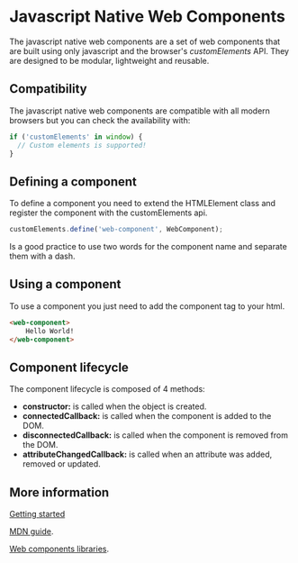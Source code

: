 # Javascript Native Web Components

The javascript native web components are a set of web components that are built using only javascript and the browser's *customElements* API. They are designed to be modular, lightweight and reusable.

## Compatibility

The javascript native web components are compatible with all modern browsers but you can check the availability with:

```javascript
if ('customElements' in window) {
  // Custom elements is supported!
}
```

## Defining a component

To define a component you need to extend the HTMLElement class and register the component with the customElements api.

```javascript
customElements.define('web-component', WebComponent);
```

Is a good practice to use two words for the component name and separate them with a dash.

## Using a component

To use a component you just need to add the component tag to your html.

```html
<web-component>
    Hello World!
</web-component>
```

## Component lifecycle

The component lifecycle is composed of 4 methods:

- **constructor:** is called when the object is created.
- **connectedCallback:** is called when the component is added to the DOM.
- **disconnectedCallback:** is called when the component is removed from the DOM.
- **attributeChangedCallback:** is called when an attribute was added, removed or updated.

## More information

[Getting started](https://www.thinktecture.com/en/web-components/native-web-components-without-framework)

[MDN guide](https://developer.mozilla.org/en-US/docs/Web/API/Web_components).

[Web components libraries](https://www.webcomponents.org/).

